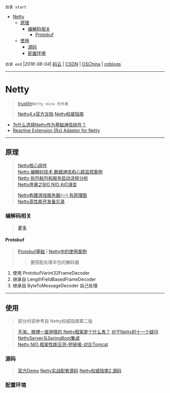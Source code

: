 `目录 start`
 
- [Netty](#netty)
    - [原理](#原理)
        - [编解码相关](#编解码相关)
            - [Protobuf](#protobuf)
    - [使用](#使用)
        - [源码](#源码)
        - [配置环境](#配置环境)

`目录 end` |_2018-08-04_| [码云](https://gitee.com/gin9) | [CSDN](http://blog.csdn.net/kcp606) | [OSChina](https://my.oschina.net/kcp1104) | [cnblogs](http://www.cnblogs.com/kuangcp)
****************************************
# Netty
> [trustlin](https://github.com/trustin)`Netty mina 的作者`

> [Netty4.x官方文档](http://netty.io/wiki/user-guide-for-4.x.html)
> [Netty权威指南](https://javablog.net/book/3/netty-authoritative-guide.html)

- [为什么选择Netty作为基础通信组件？ ](https://my.oschina.net/zhaky/blog/760469)
- [Reactive Extension (Rx) Adaptor for Netty ](https://github.com/ReactiveX/RxNetty)

********************
## 原理
> [Netty核心组件](http://cmsblogs.com/?p=2467)  
> [Netty 编解码技术 数据通信和心跳监控案例](https://segmentfault.com/a/1190000013122610)  
> [Netty 拆包粘包和服务启动流程分析](https://segmentfault.com/a/1190000013039327)  
> [Netty序章之BIO NIO AIO演变](https://segmentfault.com/a/1190000012976683)

> [Netty构建游戏服务器(一) 有原理图](http://ju.outofmemory.cn/entry/278582)  
[Netty高性能开发备忘录](http://www.10tiao.com/html/321/201611/2659763226/5.html)

### 编解码相关
> [更多](https://github.com/kuangcp/Notes/blob/master/Java/AdvancedLearning/ClassFile.md#其他业内主流编解码框架)

#### Protobuf
> [Protobuf基础](/Java/AdvancedLearning/ClassFile.md#protobuf) | 
> [Netty中的使用案例](https://github.com/Kuangcp/NettyBook2/blob/master/src/main/java/com/phei/netty/codec/protobuf/README.md)
>> 要搭配处理半包的解码器

1. 使用 ProtobufVarint32FrameDecoder 
2. 继承自 LengthFieldBasedFrameDecoder
3. 继承自 ByteToMessageDecoder 自己处理

*****************************
## 使用
> 部分内容参考自 Netty权威指南第二版

> [手淘、微博一直钟情的 Netty框架是个什么鬼？](https://yq.aliyun.com/roundtable/53346)
> [对于Netty的十一个疑问  ](https://news.cnblogs.com/n/205413/)  
> [NettyServer与SpringBoot集成](https://segmentfault.com/a/1190000004919133)  
> [Netty NIO 框架性能压测-短链接-对比Tomcat ](http://www.oschina.net/question/12_8749)

### 源码
> [官方Demo](https://github.com/netty/netty/tree/4.1/example/src/main/java/io/netty/example)
> [Netty实战配套源码](https://github.com/ReactivePlatform/netty-in-action-cn)
> [Netty权威指南2 源码](https://github.com/Kuangcp/NettyBook2)

### 配置环境

